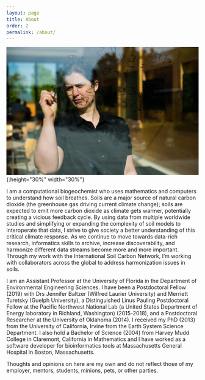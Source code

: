 ```yaml
---
layout: page
title: About
order: 2
permalink: /about/
---
```


![Dr. Todd-Brown writing a diagram on a window.](./assets/Todd-BrownWEB-5.jpg){:height="30%" width="30%"}

I am a computational biogeochemist who uses mathematics and computers to understand how soil breathes. Soils are a major source of natural carbon dioxide (the greenhouse gas driving current climate change); soils are expected to emit more carbon dioxide as climate gets warmer, potentially creating a vicious feedback cycle.
By using data from multiple worldwide studies and simplifying or expanding the complexity of soil models to interoperate that data, I strive to give society a better understanding of this critical climate response. 
As we continue to move towards data-rich research, informatics skills to archive, increase discoverability, and harmonize different data streams become more and more important.
Through my work with the International Soil Carbon Network, I’m working with collaborators across the global to address harmonization issues in soils.

I am an Assistant Professor at the University of Florida in the Department of Environmental Engineering Sciences.
I have been a Postdoctoral Fellow (2019) with Drs Jennifer Baltzer (Wilfred Laurier University) and Merriett Turetsky (Guelph University), a Distinguished Linus Pauling Postdoctoral Fellow at the Pacific Northwest National Lab (a United States Department of Energy laboratory in Richland, Washington) (2015-2018), and a Postdoctoral Researcher at the University of Oklahoma (2014). 
I received my PhD (2013) from the University of California, Irvine from the Earth System Science Department. I also hold a Bachelor of Science (2004) from Harvey Mudd College in Claremont, California in Mathematics and I have worked as a software developer for bioinformatics tools at Massachusetts General Hospital in Boston, Massachusetts.


Thoughts and opinions on here are my own and do not reflect those of my employer, mentors, students, minions, pets, or other parties.
